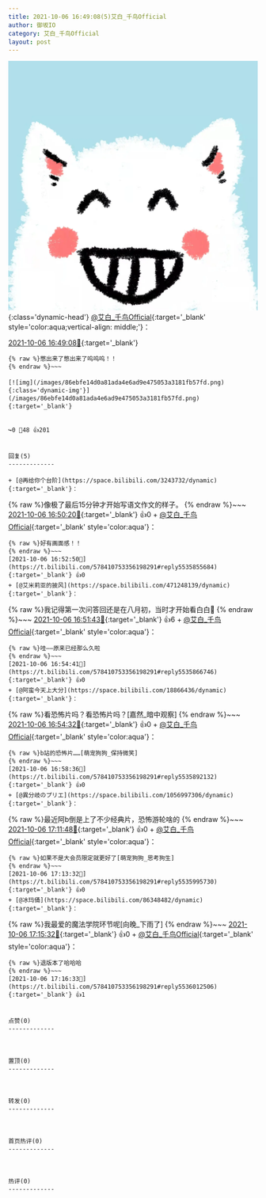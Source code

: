 ```yaml
---
title: 2021-10-06 16:49:08(5)艾白_千鸟Official
author: 御坂IO
category: 艾白_千鸟Official
layout: post
---
```


![img](/images/9ae8b9445fd0665cc014d9080156a45271be73c6.jpg){:class='dynamic-head'}
[@艾白_千鸟Official](https://space.bilibili.com/334537711/dynamic){:target='_blank' style='color:aqua;vertical-align: middle;'}：

[2021-10-06 16:49:08🔗](https://t.bilibili.com/578410753356198291){:target='_blank'}

~~~
{% raw %}憋出来了憋出来了呜呜呜！！
{% endraw %}~~~

[![img](/images/86ebfe14d0a81ada4e6ad9e475053a3181fb57fd.png){:class='dynamic-img'}](/images/86ebfe14d0a81ada4e6ad9e475053a3181fb57fd.png){:target='_blank'}


↪️0 💬48 👍201


回复(5)
-------------

+ [@再给你个台阶](https://space.bilibili.com/3243732/dynamic){:target='_blank'}：
~~~
{% raw %}像极了最后15分钟才开始写语文作文的样子。
{% endraw %}~~~
[2021-10-06 16:50:20🔗](https://t.bilibili.com/578410753356198291#reply5535840751){:target='_blank'} 👍0
    + [@艾白_千鸟Official](https://space.bilibili.com/334537711/dynamic){:target='_blank' style='color:aqua'}：
~~~
{% raw %}好有画面感！！
{% endraw %}~~~
[2021-10-06 16:52:50🔗](https://t.bilibili.com/578410753356198291#reply5535855684){:target='_blank'} 👍0
+ [@艾米莉亚的披风](https://space.bilibili.com/471248139/dynamic){:target='_blank'}：
~~~
{% raw %}我记得第一次问答回还是在八月初，当时才开始看白白🤔
{% endraw %}~~~
[2021-10-06 16:51:43🔗](https://t.bilibili.com/578410753356198291#reply5535850433){:target='_blank'} 👍6
    + [@艾白_千鸟Official](https://space.bilibili.com/334537711/dynamic){:target='_blank' style='color:aqua'}：
~~~
{% raw %}哇——原来已经那么久啦
{% endraw %}~~~
[2021-10-06 16:54:41🔗](https://t.bilibili.com/578410753356198291#reply5535866746){:target='_blank'} 👍0
+ [@阿蛮今天上大分](https://space.bilibili.com/18866436/dynamic){:target='_blank'}：
~~~
{% raw %}看恐怖片吗？看恐怖片吗？[嘉然_暗中观察]
{% endraw %}~~~
[2021-10-06 16:54:32🔗](https://t.bilibili.com/578410753356198291#reply5535859027){:target='_blank'} 👍0
    + [@艾白_千鸟Official](https://space.bilibili.com/334537711/dynamic){:target='_blank' style='color:aqua'}：
~~~
{% raw %}b站的恐怖片……[萌宠狗狗_保持微笑]
{% endraw %}~~~
[2021-10-06 16:58:36🔗](https://t.bilibili.com/578410753356198291#reply5535892132){:target='_blank'} 👍0
+ [@異分岐のプリエ](https://space.bilibili.com/1056997306/dynamic){:target='_blank'}：
~~~
{% raw %}最近阿b倒是上了不少经典片，恐怖游轮啥的
{% endraw %}~~~
[2021-10-06 17:11:48🔗](https://t.bilibili.com/578410753356198291#reply5535981537){:target='_blank'} 👍0
    + [@艾白_千鸟Official](https://space.bilibili.com/334537711/dynamic){:target='_blank' style='color:aqua'}：
~~~
{% raw %}如果不是大会员限定就更好了[萌宠狗狗_思考狗生]
{% endraw %}~~~
[2021-10-06 17:13:32🔗](https://t.bilibili.com/578410753356198291#reply5535995730){:target='_blank'} 👍0
+ [@冰玛俑](https://space.bilibili.com/86348482/dynamic){:target='_blank'}：
~~~
{% raw %}我最爱的魔法学院环节呢[向晚_下雨了]
{% endraw %}~~~
[2021-10-06 17:15:32🔗](https://t.bilibili.com/578410753356198291#reply5536005581){:target='_blank'} 👍0
    + [@艾白_千鸟Official](https://space.bilibili.com/334537711/dynamic){:target='_blank' style='color:aqua'}：
~~~
{% raw %}退版本了哈哈哈
{% endraw %}~~~
[2021-10-06 17:16:33🔗](https://t.bilibili.com/578410753356198291#reply5536012506){:target='_blank'} 👍1


点赞(0)
-------------



置顶(0)
-------------



转发(0)
-------------



首页热评(0)
-------------



热评(0)
-------------



